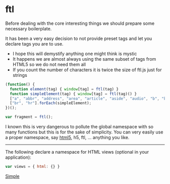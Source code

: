 # ftl

Before dealing with the core interesting things we should prepare some necessary boilerplate.

It has been a very easy decision to not provide preset tags and let you declare tags you are to use.
* I hope this will demystify anything one might think is mystic
* It happens we are almost always using the same subset of tags from HTML5 so we do not need them all
* If you count the number of characters it is twice the size of ftl.js just for strings


```javascript
(function() {
  function element(tag) { window[tag] = ftl(tag) }
  function simpleElement(tag) { window[tag] = ftl(tag)() }
  ["a", "abbr", "address", "area", "article", "aside", "audio", "b", "base", "bdi", "bdo", "blockquote", "body", "button", "canvas", "caption", "cite", "code", "col", "colgroup", "data", "datalist", "dd", "del", "details", "dfn", "dialog", "div", "dl", "dt", "em", "embed", "fieldset", "figcaption", "figure", "footer", "form", "h1", "h2", "h3", "h4", "h5", "h6", "head", "header", "html", "i", "iframe", "img", "input", "ins", "kbd", "keygen", "label", "legend", "li", "link", "main", "map", "mark", "meta", "meter", "nav", "noscript", "object", "ol", "optgroup", "option", "output", "p", "param", "pre", "progress", "q", "rb", "rp", "rt", "rtc", "ruby", "s", "samp", "script", "section", "select", "small", "source", "span", "strong", "style", "sub", "summary", "sup", "table", "tbody", "td", "template", "textarea", "tfoot", "th", "thead", "time", "title", "tr", "track", "u", "ul", "var", "video", "wbr"].forEach(element);
  ["br", "hr"].forEach(simpleElement);
})();

var fragment = ftl();
```

I known this is very dangerous to pollute the global namespace with so many functions but this is for the sake of simplicity. You can very easily use a proper namespace, say [html5](../test/ftl-html5;js), h5, ftl, ... anything you like.

---

The following declare a namespace for HTML views (optional in your application):

```javascript
var views = { html: {} }
```

[Simple](examples/simple.md)
